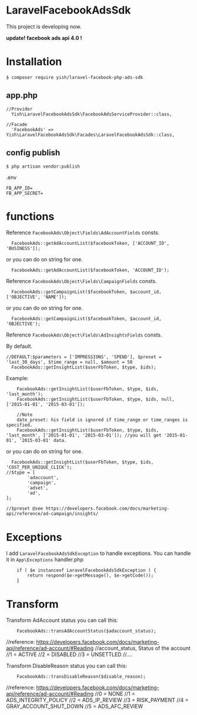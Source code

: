 # LaravelFacebookAdsSdk
This project is developing now.

**update! facebook ads api 4.0 !**

# Installation
```
$ composer require yish/laravel-facebook-php-ads-sdk
```

## app.php
```
//Provider
  Yish\LaravelFacebookAdsSdk\FacebookAdsServiceProvider::class,

//Facade
  'FacebookAds' => Yish\LaravelFacebookAdsSdk\Facades\LaravelFacebookAdsSdk::class,
```

## config publish
```
$ php artisan vendor:publish
```
.env
```
FB_APP_ID=
FB_APP_SECRET=
```


# functions
Reference `FacebookAds\Object\Fields\AdAccountFields` consts.
```
  FacebookAds::getAdAccountList($facebookToken, ['ACCOUNT_ID', 'BUSINESS']);
```
or you can do on string for one.
```
  FacebookAds::getAdAccountList($facebookToken, 'ACCOUNT_ID');
```

Reference `FacebookAds\Object\Fields\CampaignFields` consts.
```
  FacebookAds::getCampaignList($facebookToken, $account_id, ['OBJECTIVE', 'NAME']);
```
or you can do on string for one.
```
  FacebookAds::getCampaignList($facebookToken, $account_id, 'OBJECTIVE');
```

Reference `FacebookAds\Object\Fields\AdInsightsFields` consts.

By default.
```
//DEFAULT:$parameters = ['IMPRESSIONS', 'SPEND'], $preset = 'last_30_days', $time_range = null, $amount = 50
  FacebookAds::getInsightList($userFbToken, $type, $ids);
```
Example:
```
	FacebookAds::getInsightList($userFbToken, $type, $ids, 'last_month');
	FacebookAds::getInsightList($userFbToken, $type, $ids, null, ['2015-01-01', '2015-03-01']);
	
	//Note
	date_preset: his field is ignored if time_range or time_ranges is specified.
	FacebookAds::getInsightList($userFbToken, $type, $ids, 'last_month', ['2015-01-01', '2015-03-01']); //you will get '2015-01-01', '2015-03-01' data.
```
or you can do on string for one.
```
  FacebookAds::getInsightList($userFbToken, $type, $ids, 'COST_PER_UNIQUE_CLICK');
//$type = [
        'adaccount',
        'campaign',
        'adset',
        'ad',
];

//$preset @see https://developers.facebook.com/docs/marketing-api/reference/ad-campaign/insights/

```




# Exceptions
I add `LaravelFacebookAdsSdkException` to handle exceptions.
You can handle it in `App\Exceptions` handler.php
```
    if ( $e instanceof LaravelFacebookAdsSdkException ) {
        return respond($e->getMessage(), $e->getCode());
    }
```


# Transform
Transform AdAccount status you can call this:
```
    FacebookAds::transAdAccountStatus($adaccount_status);
```

//reference: https://developers.facebook.com/docs/marketing-api/reference/ad-account/#Reading
//account_status, Status of the account 
//1 = ACTIVE
//2 = DISABLED
//3 = UNSETTLED
//....

Transform DisableReason  status you can call this:
```
    FacebookAds::transDisableReason($disable_reason);
```
//reference: https://developers.facebook.com/docs/marketing-api/reference/ad-account/#Reading
//0 = NONE
//1 = ADS_INTEGRITY_POLICY
//2 = ADS_IP_REVIEW
//3 = RISK_PAYMENT
//4 = GRAY_ACCOUNT_SHUT_DOWN
//5 = ADS_AFC_REVIEW
